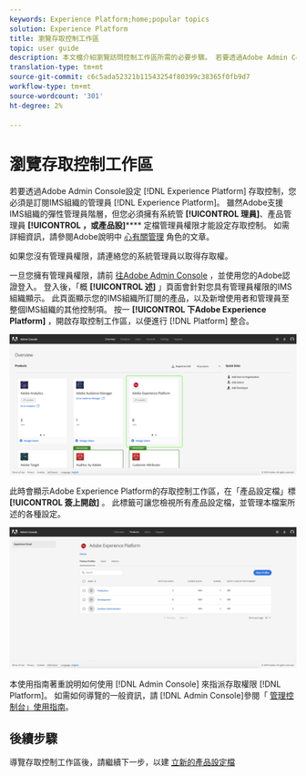 ```yaml
---
keywords: Experience Platform;home;popular topics
solution: Experience Platform
title: 瀏覽存取控制工作區
topic: user guide
description: 本文檔介紹瀏覽訪問控制工作區所需的必要步驟。 若要透過Adobe Admin Console設定Experience Platform的存取控制，您必須是訂閱Experience Platform的IMS組織的管理員。
translation-type: tm+mt
source-git-commit: c6c5ada52321b11543254f80399c38365f0fb9d7
workflow-type: tm+mt
source-wordcount: '301'
ht-degree: 2%

---
```



# 瀏覽存取控制工作區

若要透過Adobe Admin Console設定 [!DNL Experience Platform] 存取控制，您必須是訂閱IMS組織的管理員 [!DNL Experience Platform]。 雖然Adobe支援IMS組織的彈性管理員階層，但您必須擁有系統管 **[!UICONTROL 理員]**、產品管理員 **[!UICONTROL ，或產品設]****** 定檔管理員權限才能設定存取控制。 如需詳細資訊，請參閱Adobe說明中 [心有關管理](https://helpx.adobe.com/enterprise/using/admin-roles.html) 角色的文章。

如果您沒有管理員權限，請連絡您的系統管理員以取得存取權。

一旦您擁有管理員權限，請前 [往Adobe Admin Console](https://adminconsole.adobe.com) ，並使用您的Adobe認證登入。 登入後，「概 **[!UICONTROL 述]** 」頁面會針對您具有管理員權限的IMS組織顯示。 此頁面顯示您的IMS組織所訂閱的產品，以及新增使用者和管理員至整個IMS組織的其他控制項。 按一 **[!UICONTROL 下Adobe Experience Platform]** ，開啟存取控制工作區，以便進行 [!DNL Platform] 整合。

![overview-page](../images/overview-page.png)

此時會顯示Adobe Experience Platform的存取控制工作區，在「產品設定檔」標 **[!UICONTROL 簽上開啟]** 。 此標籤可讓您檢視所有產品設定檔，並管理本檔案所述的各種設定。

![平台訪問控制](../images/platform-access-control.png)

本使用指南著重說明如何使用 [!DNL Admin Console] 來指派存取權限 [!DNL Platform]。 如需如何導覽的一般資訊，請 [!DNL Admin Console]參閱「 [管理控制台」使用指南](https://helpx.adobe.com/tw/enterprise/using/admin-console.html)。

## 後續步驟

導覽存取控制工作區後，請繼續下一步，以建 [立新的產品設定檔](create-profile.md)